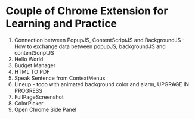 # Couple of Chrome Extension for Learning and Practice



1) Connection between PopupJS, ContentScriptJS and BackgroundJS - How to exchange data between popupJS, backgroundJS and contentScriptJS 
2) Hello World
3) Budget Manager
4) HTML TO PDF
5) Speak Sentence from ContextMenus
6) Lineup - todo with animated background color and alarm, UPGRAGE IN PROGRESS
7) FullPageScreenshot
8) ColorPicker
9) Open Chrome Side Panel
